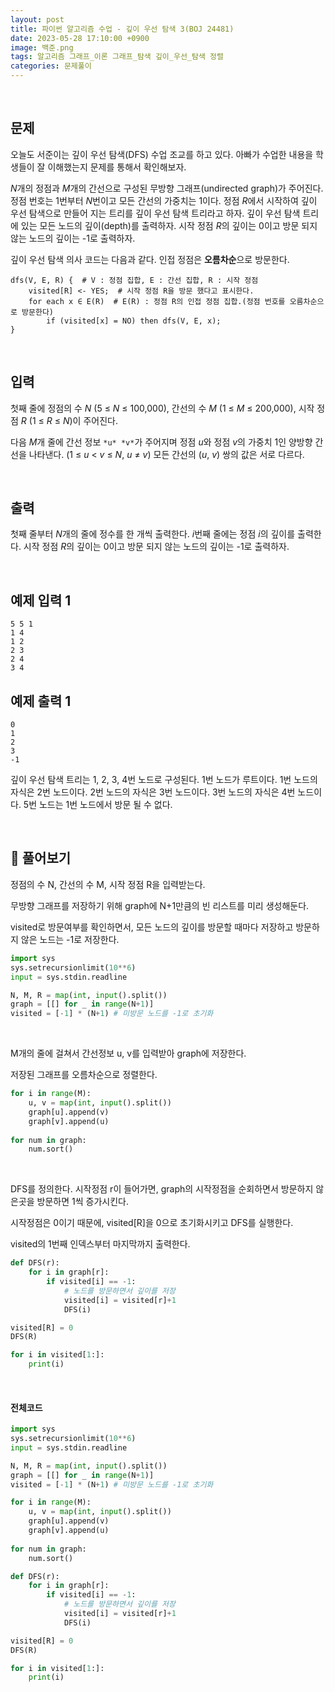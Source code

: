 ```yaml
---
layout: post
title: 파이썬 알고리즘 수업 - 깊이 우선 탐색 3(BOJ 24481)
date: 2023-05-28 17:10:00 +0900
image: 백준.png
tags: 알고리즘 그래프_이론 그래프_탐색 깊이_우선_탐색 정렬
categories: 문제풀이
---
```


<br>

## 문제

오늘도 서준이는 깊이 우선 탐색(DFS) 수업 조교를 하고 있다. 아빠가 수업한 내용을 학생들이 잘 이해했는지 문제를 통해서 확인해보자.

*N*개의 정점과 *M*개의 간선으로 구성된 무방향 그래프(undirected graph)가 주어진다. 정점 번호는 1번부터 *N*번이고 모든 간선의 가중치는 1이다. 정점 *R*에서 시작하여 깊이 우선 탐색으로 만들어 지는 트리를 깊이 우선 탐색 트리라고 하자. 깊이 우선 탐색 트리에 있는 모든 노드의 깊이(depth)를 출력하자. 시작 정점 *R*의 깊이는 0이고 방문 되지 않는 노드의 깊이는 -1로 출력하자.

깊이 우선 탐색 의사 코드는 다음과 같다. 인접 정점은 **오름차순**으로 방문한다.

```
dfs(V, E, R) {  # V : 정점 집합, E : 간선 집합, R : 시작 정점
    visited[R] <- YES;  # 시작 정점 R을 방문 했다고 표시한다.
    for each x ∈ E(R)  # E(R) : 정점 R의 인접 정점 집합.(정점 번호를 오름차순으로 방문한다)
        if (visited[x] = NO) then dfs(V, E, x);
}
```

<br>

## 입력

첫째 줄에 정점의 수 *N* (5 ≤ *N* ≤ 100,000), 간선의 수 *M* (1 ≤ *M* ≤ 200,000), 시작 정점 *R* (1 ≤ *R* ≤ *N*)이 주어진다.

다음 *M*개 줄에 간선 정보 `*u* *v*`가 주어지며 정점 *u*와 정점 *v*의 가중치 1인 양방향 간선을 나타낸다. (1 ≤ *u* < *v* ≤ *N*, *u* ≠ *v*) 모든 간선의 (*u*, *v*) 쌍의 값은 서로 다르다.

<br>

## 출력

첫째 줄부터 *N*개의 줄에 정수를 한 개씩 출력한다. *i*번째 줄에는 정점 *i*의 깊이를 출력한다. 시작 정점 *R*의 깊이는 0이고 방문 되지 않는 노드의 깊이는 -1로 출력하자.

<br>

## 예제 입력 1 

```
5 5 1
1 4
1 2
2 3
2 4
3 4
```

## 예제 출력 1 

```
0
1
2
3
-1
```

깊이 우선 탐색 트리는 1, 2, 3, 4번 노드로 구성된다. 1번 노드가 루트이다. 1번 노드의 자식은 2번 노드이다. 2번 노드의 자식은 3번 노드이다. 3번 노드의 자식은 4번 노드이다. 5번 노드는 1번 노드에서 방문 될 수 없다.

<br>

## 📝 풀어보기 

정점의 수 N, 간선의 수 M, 시작 정점 R을 입력받는다.

무방향 그래프를 저장하기 위해 graph에 N+1만큼의 빈 리스트를 미리 생성해둔다.

visited로 방문여부를 확인하면서, 모든 노드의 깊이를 방문할 때마다 저장하고 방문하지 않은 노드는 -1로 저장한다.

``` python
import sys
sys.setrecursionlimit(10**6)
input = sys.stdin.readline

N, M, R = map(int, input().split())
graph = [[] for _ in range(N+1)]
visited = [-1] * (N+1) # 미방문 노드를 -1로 초기화
```

<br>

M개의 줄에 걸쳐서 간선정보 u, v를 입력받아 graph에 저장한다.

저장된 그래프를 오름차순으로 정렬한다.

``` python
for i in range(M):
    u, v = map(int, input().split())
    graph[u].append(v)
    graph[v].append(u)
    
for num in graph:
    num.sort()
```

<br>

DFS를 정의한다. 시작정점 r이 들어가면, graph의 시작정점을 순회하면서 방문하지 않은곳을 방문하면 1씩 증가시킨다.

시작정점은 0이기 때문에, visited[R]을 0으로 초기화시키고 DFS를 실행한다.

visited의 1번째 인덱스부터 마지막까지 출력한다.

```python
def DFS(r):
    for i in graph[r]:
        if visited[i] == -1:
            # 노드를 방문하면서 깊이를 저장
            visited[i] = visited[r]+1
            DFS(i)

visited[R] = 0
DFS(R)

for i in visited[1:]:
    print(i)
```

<br>

#### 전체코드

```python
import sys
sys.setrecursionlimit(10**6)
input = sys.stdin.readline

N, M, R = map(int, input().split())
graph = [[] for _ in range(N+1)]
visited = [-1] * (N+1) # 미방문 노드를 -1로 초기화

for i in range(M):
    u, v = map(int, input().split())
    graph[u].append(v)
    graph[v].append(u)
    
for num in graph:
    num.sort()

def DFS(r):
    for i in graph[r]:
        if visited[i] == -1:
            # 노드를 방문하면서 깊이를 저장
            visited[i] = visited[r]+1
            DFS(i)

visited[R] = 0
DFS(R)

for i in visited[1:]:
    print(i)
```

